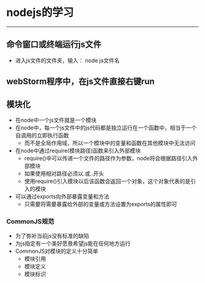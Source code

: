 #   nodejs的学习

--------------

##  命令窗口或终端运行js文件
    
-   进入js文件的文件夹，输入： node js文件名

##  webStorm程序中，在js文件直接右键run

##  模块化

-   在node中一个js文件就是一个模块
-   在node中，每一个js文件中的js代码都是独立运行在一个函数中，相当于一个自调用的立即执行函数
    -   而不是全局作用域，所以一个模块中的变量和函数在其他模块中无法访问
-   在node中通过require(模块路径)函数来引入外部模块
    *   require()中可以传递一个文件的路径作为参数，node将会根据路径引入外部模块
    *   如果使用相对路径必须以.或..开头
    *   使用require()引入模块以后该函数会返回一个对象，这个对象代表的是引入的模块
-   可以通过exports向外部暴露变量和方法
    -   只需要将需要暴露给外部的变量或方法设置为exports的属性即可
    
### CommonJS规范

-   为了弥补当前js没有标准的缺陷
-   为js指定有一个美好愿景希望js能在任何地方运行
-   CommonJS对模块的定义十分简单
    -   模块引用
    -   模块定义
    -   模块标识